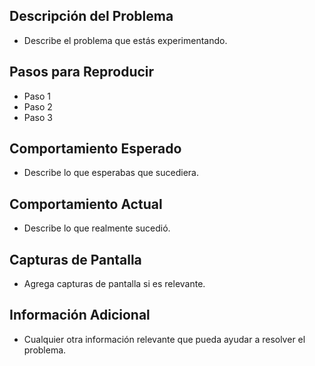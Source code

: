 ## Descripción del Problema

- Describe el problema que estás experimentando.

## Pasos para Reproducir

- Paso 1
- Paso 2
- Paso 3

## Comportamiento Esperado

- Describe lo que esperabas que sucediera.

## Comportamiento Actual

- Describe lo que realmente sucedió.

## Capturas de Pantalla

- Agrega capturas de pantalla si es relevante.

## Información Adicional

- Cualquier otra información relevante que pueda ayudar a resolver el problema.
